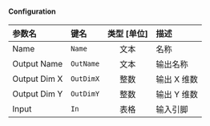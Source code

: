 <!--
DO NOT EDIT THIS FILE DIRECTLY.
This file is generated by tools/comp-docs.js.
All changes will be overwritten by regeneration.
-->

<slot class="model-parameters">

#### Configuration



| 参数名 | 键名 | 类型 [单位] | 描述 |
|:------ |:---- |:-----------:|:---- |
| Name | `Name` | 文本 | 名称 |
| Output Name | `OutName` | 文本 | 输出名称 |
| Output Dim X | `OutDimX` | 整数 | 输出 X 维数 |
| Output Dim Y | `OutDimY` | 整数 | 输出 Y 维数 |
| Input | `In` | 表格 | 输入引脚 |


</slot>
